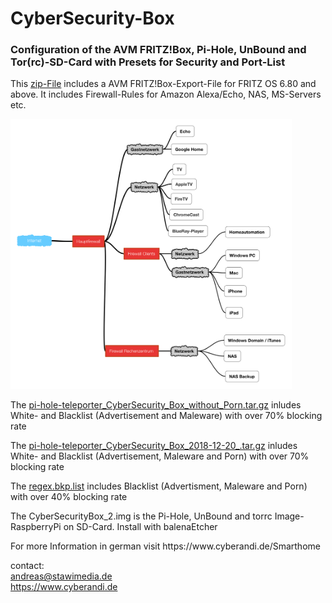 # CyberSecurity-Box
<p>
<h3>Configuration of the AVM FRITZ!Box, Pi-Hole, UnBound and Tor(rc)-SD-Card with Presets for Security and Port-List</h3>
</p><p>
This <a href="https://github.com/CyberAndi/CyberSecurity-Box/blob/master/CyberSecurityBox.zip">zip-File</a> includes a AVM FRITZ!Box-Export-File for FRITZ OS 6.80 and above.
It includes Firewall-Rules for Amazon 
Alexa/Echo, NAS, MS-Servers etc.
</p><p>
<img src="Schema.PNG" width="450px"></img>
</p><p>
  The <a href="https://github.com/CyberAndi/CyberSecurity-Box/blob/master/pi-hole-teleporter_CyberSecurity_Box_without_Porn.tar.gz">pi-hole-teleporter_CyberSecurity_Box_without_Porn.tar.gz</a> inludes White- and Blacklist (Advertisement and Maleware)
with over 70% blocking rate
</p><p>
  The <a href="https://github.com/CyberAndi/CyberSecurity-Box/blob/master/pi-hole-teleporter_CyberSecurity_Box_without_Porn.tar.gz">pi-hole-teleporter_CyberSecurity_Box_2018-12-20_.tar.gz</a> inludes White- and Blacklist (Advertisement, Maleware and Porn)
with over 70% blocking rate
</p><p>
  The <a href="https://github.com/CyberAndi/CyberSecurity-Box/blob/master/regex.bkp.list">regex.bkp.list</a> includes Blacklist (Advertisment, Maleware and Porn) with over 40% blocking rate 
</p><p>
The CyberSecurityBox_2.img is the Pi-Hole, UnBound and torrc Image-RaspberryPi on SD-Card. Install with balenaEtcher
</p><p>
For more Information in german visit https://www.cyberandi.de/Smarthome
</p><P>

contact: <br>
andreas@stawimedia.de<br>
https://www.cyberandi.de
</p>
